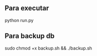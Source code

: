 <h2>Para executar</h2>
python run.py
<h2>Para backup db</h2>
sudo chmod +x backup.sh && ./backup.sh
